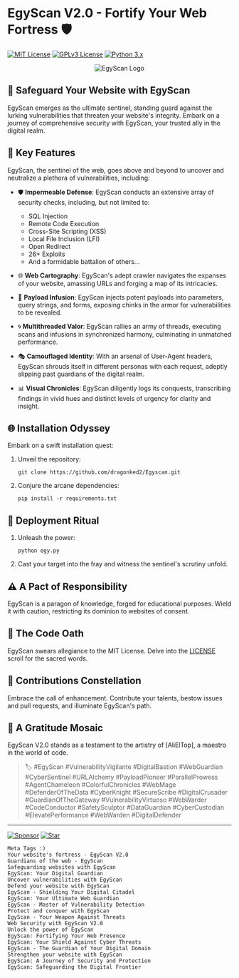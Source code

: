 # EgyScan V2.0 - Fortify Your Web Fortress 🛡️

[![MIT License](https://img.shields.io/badge/license-MIT-blue.svg)](LICENSE)
[![GPLv3 License](https://img.shields.io/badge/license-GPLv3-blue.svg)](LICENSE)
[![Python 3.x](https://img.shields.io/badge/python-3.x-blue.svg)](https://www.python.org/downloads/)

<p align="center">
  <img src="https://github.com/dragonked2/Egyscan/assets/66541902/c769777f-7e6a-4d1f-8907-bb4e75c8d01e" alt="EgyScan Logo">
</p>

## 🚀 Safeguard Your Website with EgyScan

EgyScan emerges as the ultimate sentinel, standing guard against the lurking vulnerabilities that threaten your website's integrity. Embark on a journey of comprehensive security with EgyScan, your trusted ally in the digital realm.

## 🔑 Key Features

EgyScan, the sentinel of the web, goes above and beyond to uncover and neutralize a plethora of vulnerabilities, including:

- 🛡️ **Impermeable Defense**: EgyScan conducts an extensive array of security checks, including, but not limited to:

  - SQL Injection
  - Remote Code Execution
  - Cross-Site Scripting (XSS)
  - Local File Inclusion (LFI)
  - Open Redirect
  - 26+ Exploits
  - And a formidable battalion of others…

- 🌐 **Web Cartography**: EgyScan's adept crawler navigates the expanses of your website, amassing URLs and forging a map of its intricacies.

- 💉 **Payload Infusion**: EgyScan injects potent payloads into parameters, query strings, and forms, exposing chinks in the armor for vulnerabilities to be revealed.

- 🌀 **Multithreaded Valor**: EgyScan rallies an army of threads, executing scans and infusions in synchronized harmony, culminating in unmatched performance.

- 🎭 **Camouflaged Identity**: With an arsenal of User-Agent headers, EgyScan shrouds itself in different personas with each request, adeptly slipping past guardians of the digital realm.

- 📊 **Visual Chronicles**: EgyScan diligently logs its conquests, transcribing findings in vivid hues and distinct levels of urgency for clarity and insight.

## 🌐 Installation Odyssey

Embark on a swift installation quest:

1. Unveil the repository:

   ```shell
   git clone https://github.com/dragonked2/Egyscan.git
   ```

2. Conjure the arcane dependencies:

   ```shell
   pip install -r requirements.txt
   ```

## 🏹 Deployment Ritual

1. Unleash the power:

   ```shell
   python egy.py
   ```

2. Cast your target into the fray and witness the sentinel's scrutiny unfold.

## ⚠️ A Pact of Responsibility

EgyScan is a paragon of knowledge, forged for educational purposes. Wield it with caution, restricting its dominion to websites of consent.

## 📜 The Code Oath

EgyScan swears allegiance to the MIT License. Delve into the [LICENSE](LICENSE) scroll for the sacred words.

## 🌟 Contributions Constellation

Embrace the call of enhancement. Contribute your talents, bestow issues and pull requests, and illuminate EgyScan's path.

## 🙏 A Gratitude Mosaic

EgyScan V2.0 stands as a testament to the artistry of [AliElTop], a maestro in the world of code.

> 🏷️ #EgyScan #VulnerabilityVigilante #DigitalBastion #WebGuardian #CyberSentinel #URLAlchemy
> #PayloadPioneer #ParallelProwess #AgentChameleon #ColorfulChronicles #WebMage #DefenderOfTheData
> #CyberKnight #SecureScribe #DigitalCrusader #GuardianOfTheGateway #VulnerabilityVirtuoso #WebWarder
> #CodeConductor #SafetySculptor #DataGuardian #CyberCustodian #ElevatePerformance #WebWarden
> #DigitalDefender

---

[![Sponsor](https://img.shields.io/badge/sponsor-Egyscan-orange.svg)](https://github.com/sponsors/dragonked2)
[![Star](https://img.shields.io/badge/star-Egyscan-yellow.svg)](https://github.com/dragonked2/Egyscan)

   ```shell
   Meta Tags :)
Your website's fortress - EgyScan V2.0
Guardians of the web - EgyScan
Safeguarding websites with EgyScan
EgyScan: Your Digital Guardian
Uncover vulnerabilities with EgyScan
Defend your website with EgyScan
EgyScan - Shielding Your Digital Citadel
EgyScan: Your Ultimate Web Guardian
EgyScan - Master of Vulnerability Detection
Protect and conquer with EgyScan
EgyScan - Your Weapon Against Threats
Web Security with EgyScan V2.0
Unlock the power of EgyScan
EgyScan: Fortifying Your Web Presence
EgyScan: Your Shield Against Cyber Threats
EgyScan - The Guardian of Your Digital Domain
Strengthen your website with EgyScan
EgyScan: A Journey of Security and Protection
EgyScan: Safeguarding the Digital Frontier
   ```
